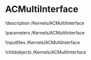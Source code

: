 <!-- MOOSE Documentation Stub: Remove this when content is added. -->

# ACMultiInterface
!description /Kernels/ACMultiInterface

!parameters /Kernels/ACMultiInterface

!inputfiles /Kernels/ACMultiInterface

!childobjects /Kernels/ACMultiInterface
